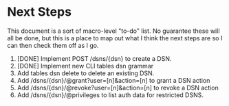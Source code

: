 # Next Steps

This document is a sort of macro-level "to-do" list. No guarantee these will all be done,
but this is a place to map out what I think the next steps are so I can then check them off
as I go.

1. [DONE] Implement POST /dsns/{dsn} to create a DSN.
1. [DONE] Implement new CLI tables dsn grammar
1. Add tables dsn delete to delete an existing DSN.
1. Add /dsns/{dsn}/@grant?user=[n]&action=[n] to grant a DSN action
1. Add /dsns/{dsn}/@revoke?user=[n]&action=[n] to revoke a DSN action
1. Add /dsns/{dsn}/@privileges to list auth data for restricted DSNS.
